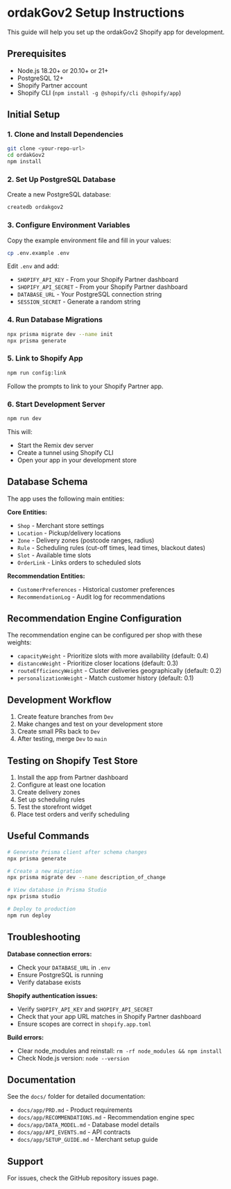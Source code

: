 # ordakGov2 Setup Instructions

This guide will help you set up the ordakGov2 Shopify app for development.

## Prerequisites

- Node.js 18.20+ or 20.10+ or 21+
- PostgreSQL 12+
- Shopify Partner account
- Shopify CLI (`npm install -g @shopify/cli @shopify/app`)

## Initial Setup

### 1. Clone and Install Dependencies

```bash
git clone <your-repo-url>
cd ordakGov2
npm install
```

### 2. Set Up PostgreSQL Database

Create a new PostgreSQL database:

```bash
createdb ordakgov2
```

### 3. Configure Environment Variables

Copy the example environment file and fill in your values:

```bash
cp .env.example .env
```

Edit `.env` and add:
- `SHOPIFY_API_KEY` - From your Shopify Partner dashboard
- `SHOPIFY_API_SECRET` - From your Shopify Partner dashboard
- `DATABASE_URL` - Your PostgreSQL connection string
- `SESSION_SECRET` - Generate a random string

### 4. Run Database Migrations

```bash
npx prisma migrate dev --name init
npx prisma generate
```

### 5. Link to Shopify App

```bash
npm run config:link
```

Follow the prompts to link to your Shopify Partner app.

### 6. Start Development Server

```bash
npm run dev
```

This will:
- Start the Remix dev server
- Create a tunnel using Shopify CLI
- Open your app in your development store

## Database Schema

The app uses the following main entities:

**Core Entities:**
- `Shop` - Merchant store settings
- `Location` - Pickup/delivery locations
- `Zone` - Delivery zones (postcode ranges, radius)
- `Rule` - Scheduling rules (cut-off times, lead times, blackout dates)
- `Slot` - Available time slots
- `OrderLink` - Links orders to scheduled slots

**Recommendation Entities:**
- `CustomerPreferences` - Historical customer preferences
- `RecommendationLog` - Audit log for recommendations

## Recommendation Engine Configuration

The recommendation engine can be configured per shop with these weights:
- `capacityWeight` - Prioritize slots with more availability (default: 0.4)
- `distanceWeight` - Prioritize closer locations (default: 0.3)
- `routeEfficiencyWeight` - Cluster deliveries geographically (default: 0.2)
- `personalizationWeight` - Match customer history (default: 0.1)

## Development Workflow

1. Create feature branches from `Dev`
2. Make changes and test on your development store
3. Create small PRs back to `Dev`
4. After testing, merge `Dev` to `main`

## Testing on Shopify Test Store

1. Install the app from Partner dashboard
2. Configure at least one location
3. Create delivery zones
4. Set up scheduling rules
5. Test the storefront widget
6. Place test orders and verify scheduling

## Useful Commands

```bash
# Generate Prisma client after schema changes
npx prisma generate

# Create a new migration
npx prisma migrate dev --name description_of_change

# View database in Prisma Studio
npx prisma studio

# Deploy to production
npm run deploy
```

## Troubleshooting

**Database connection errors:**
- Check your `DATABASE_URL` in `.env`
- Ensure PostgreSQL is running
- Verify database exists

**Shopify authentication issues:**
- Verify `SHOPIFY_API_KEY` and `SHOPIFY_API_SECRET`
- Check that your app URL matches in Shopify Partner dashboard
- Ensure scopes are correct in `shopify.app.toml`

**Build errors:**
- Clear node_modules and reinstall: `rm -rf node_modules && npm install`
- Check Node.js version: `node --version`

## Documentation

See the `docs/` folder for detailed documentation:
- `docs/app/PRD.md` - Product requirements
- `docs/app/RECOMMENDATIONS.md` - Recommendation engine spec
- `docs/app/DATA_MODEL.md` - Database model details
- `docs/app/API_EVENTS.md` - API contracts
- `docs/app/SETUP_GUIDE.md` - Merchant setup guide

## Support

For issues, check the GitHub repository issues page.
